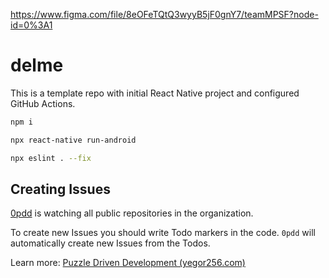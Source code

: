 
https://www.figma.com/file/8eOFeTQtQ3wyyB5jF0gnY7/teamMPSF?node-id=0%3A1
# delme

This is a template repo with initial React Native project and configured GitHub Actions.

```sh
npm i

npx react-native run-android

npx eslint . --fix
```

## Creating Issues

[0pdd](https://www.0pdd.com/) is watching all public repositories in the organization.

To create new Issues you should write Todo markers in the code.
`0pdd` will automatically create new Issues from the Todos.

Learn more:
[Puzzle Driven Development (yegor256.com)](https://www.yegor256.com/2010/03/04/pdd.html)
